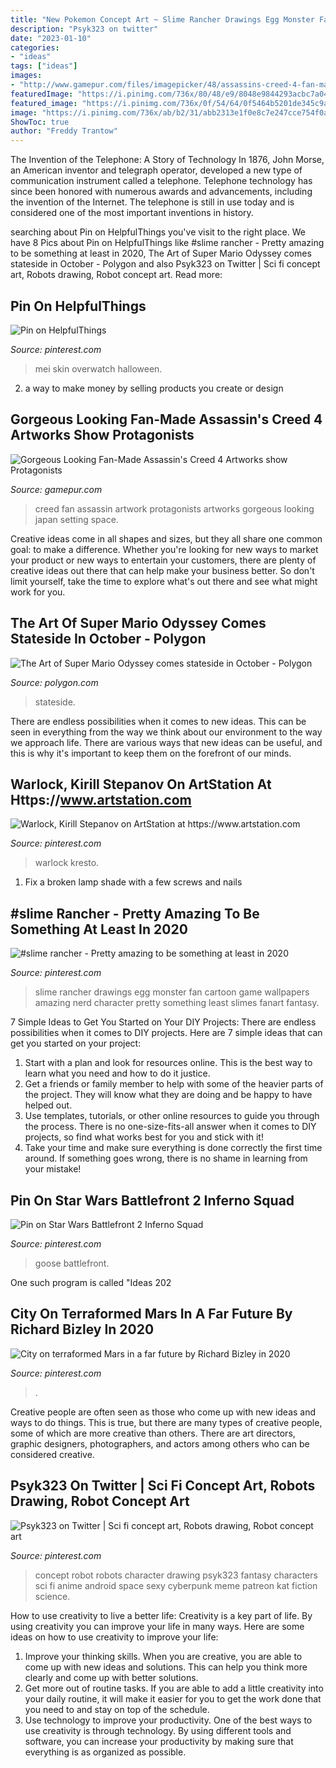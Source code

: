 ```yaml
---
title: "New Pokemon Concept Art ~ Slime Rancher Drawings Egg Monster Fan Cartoon Game Wallpapers Amazing Nerd Character Pretty Something Least Slimes Fanart Fantasy"
description: "Psyk323 on twitter"
date: "2023-01-10"
categories:
- "ideas"
tags: ["ideas"]
images:
- "http://www.gamepur.com/files/imagepicker/48/assassins-creed-4-fan-made-artwork-11.jpg"
featuredImage: "https://i.pinimg.com/736x/80/48/e9/8048e9844293acbc7a04e66335117774.jpg"
featured_image: "https://i.pinimg.com/736x/0f/54/64/0f5464b5201de345c9a86b294627a968.jpg"
image: "https://i.pinimg.com/736x/ab/b2/31/abb2313e1f0e8c7e247cce754f0ac0bc.jpg"
ShowToc: true
author: "Freddy Trantow"
---
```



The Invention of the Telephone: A Story of Technology
In 1876, John Morse, an American inventor and telegraph operator, developed a new type of communication instrument called a telephone. Telephone technology has since been honored with numerous awards and advancements, including the invention of the Internet. The telephone is still in use today and is considered one of the most important inventions in history.

	

		
searching about Pin on HelpfulThings you've visit to the right place. We have 8 Pics about Pin on HelpfulThings like #slime rancher - Pretty amazing to be something at least in 2020, The Art of Super Mario Odyssey comes stateside in October - Polygon and also Psyk323 on Twitter | Sci fi concept art, Robots drawing, Robot concept art. Read more:
		
    
## Pin On HelpfulThings

<img loading=lazy src="https://i.pinimg.com/736x/be/21/18/be211851a405b8c281716715a389c03b.jpg" onerror="this.onerror=null;this.src='https://tse2.mm.bing.net/th?id=OIP.pN5shURqRb1CRXrbLHKCcAHaLo&amp;pid=15.1';" alt="Pin on HelpfulThings">

_Source: pinterest.com_

>mei skin overwatch halloween. 

	

2. a way to make money by selling products you create or design

    
## Gorgeous Looking Fan-Made Assassin&#039;s Creed 4 Artworks Show Protagonists

<img loading=lazy src="http://www.gamepur.com/files/imagepicker/48/assassins-creed-4-fan-made-artwork-11.jpg" onerror="this.onerror=null;this.src='https://tse3.mm.bing.net/th?id=OIP.VOwbaPEILOSILGTHPYJinAHaKh&amp;pid=15.1';" alt="Gorgeous Looking Fan-Made Assassin&#039;s Creed 4 Artworks show Protagonists">

_Source: gamepur.com_

>creed fan assassin artwork protagonists artworks gorgeous looking japan setting space. 

	

Creative ideas come in all shapes and sizes, but they all share one common goal: to make a difference. Whether you're looking for new ways to market your product or new ways to entertain your customers, there are plenty of creative ideas out there that can help make your business better. So don't limit yourself, take the time to explore what's out there and see what might work for you.

    
## The Art Of Super Mario Odyssey Comes Stateside In October - Polygon

<img loading=lazy src="https://cdn.vox-cdn.com/thumbor/quroIpaGgOCRyU_j-1NNGl-S7Wo=/0x0:3500x2000/1820x1213/filters:focal(833x893:1393x1453)/cdn.vox-cdn.com/uploads/chorus_image/image/63220255/DTF4wWAV4AEoOET.0.jpg" onerror="this.onerror=null;this.src='https://tse4.mm.bing.net/th?id=OIP.ER7h8XPTrkrY4mFnIK2URAHaE7&amp;pid=15.1';" alt="The Art of Super Mario Odyssey comes stateside in October - Polygon">

_Source: polygon.com_

>stateside. 

	

There are endless possibilities when it comes to new ideas. This can be seen in everything from the way we think about our environment to the way we approach life. There are various ways that new ideas can be useful, and this is why it's important to keep them on the forefront of our minds.

    
## Warlock, Kirill Stepanov On ArtStation At Https://www.artstation.com

<img loading=lazy src="https://i.pinimg.com/736x/ae/67/85/ae67856d85f1ad91f59ae901bbf2d009.jpg" onerror="this.onerror=null;this.src='https://tse1.mm.bing.net/th?id=OIP.Xt0K09OpDb3X4hgx1MZx0wHaLl&amp;pid=15.1';" alt="Warlock, Kirill Stepanov on ArtStation at https://www.artstation.com">

_Source: pinterest.com_

>warlock kresto. 

	

1. Fix a broken lamp shade with a few screws and nails

    
## #slime Rancher - Pretty Amazing To Be Something At Least In 2020

<img loading=lazy src="https://i.pinimg.com/736x/44/62/44/446244195225e7578a057311434d3304.jpg" onerror="this.onerror=null;this.src='https://tse2.mm.bing.net/th?id=OIP.kjyiS8XUnT_VuYjWITA8pQHaK6&amp;pid=15.1';" alt="#slime rancher - Pretty amazing to be something at least in 2020">

_Source: pinterest.com_

>slime rancher drawings egg monster fan cartoon game wallpapers amazing nerd character pretty something least slimes fanart fantasy. 

	

7 Simple Ideas to Get You Started on Your DIY Projects:
There are endless possibilities when it comes to DIY projects. Here are 7 simple ideas that can get you started on your project:
1. Start with a plan and look for resources online. This is the best way to learn what you need and how to do it justice.
2. Get a friends or family member to help with some of the heavier parts of the project. They will know what they are doing and be happy to have helped out.
3. Use templates, tutorials, or other online resources to guide you through the process. There is no one-size-fits-all answer when it comes to DIY projects, so find what works best for you and stick with it!
4. Take your time and make sure everything is done correctly the first time around. If something goes wrong, there is no shame in learning from your mistake!

    
## Pin On Star Wars Battlefront 2 Inferno Squad

<img loading=lazy src="https://i.pinimg.com/736x/80/48/e9/8048e9844293acbc7a04e66335117774.jpg" onerror="this.onerror=null;this.src='https://tse1.mm.bing.net/th?id=OIP.ep0Qm2AZwnfP3Xi7_wPdOQHaJ4&amp;pid=15.1';" alt="Pin on Star Wars Battlefront 2 Inferno Squad">

_Source: pinterest.com_

>goose battlefront. 

	

One such program is called "Ideas 202
    
## City On Terraformed Mars In A Far Future By Richard Bizley In 2020

<img loading=lazy src="https://i.pinimg.com/736x/0f/54/64/0f5464b5201de345c9a86b294627a968.jpg" onerror="this.onerror=null;this.src='https://tse3.mm.bing.net/th?id=OIP.wz7lkuzgrsv70umMc9_rJAHaF4&amp;pid=15.1';" alt="City on terraformed Mars in a far future by Richard Bizley in 2020">

_Source: pinterest.com_

>. 

	

Creative people are often seen as those who come up with new ideas and ways to do things. This is true, but there are many types of creative people, some of which are more creative than others. There are art directors, graphic designers, photographers, and actors among others who can be considered creative.

    
## Psyk323 On Twitter | Sci Fi Concept Art, Robots Drawing, Robot Concept Art

<img loading=lazy src="https://i.pinimg.com/736x/ab/b2/31/abb2313e1f0e8c7e247cce754f0ac0bc.jpg" onerror="this.onerror=null;this.src='https://tse1.mm.bing.net/th?id=OIP.BBGACwiLW6B-pu864pVreAHaMA&amp;pid=15.1';" alt="Psyk323 on Twitter | Sci fi concept art, Robots drawing, Robot concept art">

_Source: pinterest.com_

>concept robot robots character drawing psyk323 fantasy characters sci fi anime android space sexy cyberpunk meme patreon kat fiction science. 

	

How to use creativity to live a better life:
Creativity is a key part of life. By using creativity you can improve your life in many ways. Here are some ideas on how to use creativity to improve your life: 
1. Improve your thinking skills. When you are creative, you are able to come up with new ideas and solutions. This can help you think more clearly and come up with better solutions. 
2. Get more out of routine tasks. If you are able to add a little creativity into your daily routine, it will make it easier for you to get the work done that you need to and stay on top of the schedule. 
3. Use technology to improve your productivity. One of the best ways to use creativity is through technology. By using different tools and software, you can increase your productivity by making sure that everything is as organized as possible. 

